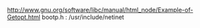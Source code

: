 http://www.gnu.org/software/libc/manual/html_node/Example-of-Getopt.html
bootp.h : /usr/include/netinet
